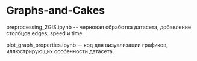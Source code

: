 # Graphs-and-Cakes

preprocessing_2GIS.ipynb -- черновая обработка датасета, добавление столбцов edges, speed и time.

plot_graph_properties.ipynb -- код для визуализации графиков, иллюстрирующих особенности датасета.   